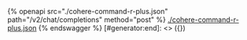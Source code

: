 [#generator:start]: <> ({ "template": "openapi" })
{% openapi src="./cohere-command-r-plus.json" path="/v2/chat/completions" method="post" %}
[./cohere-command-r-plus.json](./cohere-command-r-plus.json)
{% endswagger %}
[#generator:end]: <> ({})